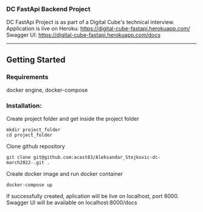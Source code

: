 ### DC FastApi Backend Project

DC FastApi Project is as part of a Digital Cube's technical interview.
Application is live on Heroku:
https://digital-cube-fastapi.herokuapp.com/
Swagger UI:
https://digital-cube-fastapi.herokuapp.com/docs

---

## Getting Started

### Requirements
docker engine, docker-compose

### Installation: 

Create project folder and get inside the project folder

```
mkdir project_folder
cd project_folder
```

Clone github repository
```
git clone git@github.com:acast83/Aleksandar_Stojkovic-dc-march2022-.git .
```

Create docker image and run docker container
```
docker-compose up
```

If successfully created, aplication will be live on localhost, port 8000.
Swagger UI will be available on localhost:8000/docs
